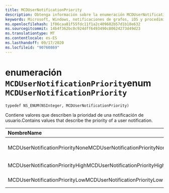 ```yaml
---
title: MCDUserNotificationPriority
description: Obtenga información sobre la enumeración MCDUserNotificationPriority. Esta enumeración contiene valores que describen la prioridad de una notificación de usuario.
keywords: Microsoft, Windows, notificaciones de grafos, iOS y procedimientos de iPhone
ms.openlocfilehash: 1f06caa81f55fdc11f1a2c409602b57d1b18e632
ms.sourcegitcommit: 14b4f362bc0c924dff6493490c80624273d49d23
ms.translationtype: MT
ms.contentlocale: es-ES
ms.lasthandoff: 09/17/2020
ms.locfileid: "90760869"
---
```

# <a name="enum-mcdusernotificationpriority"></a><span data-ttu-id="23a42-105">enumeración `MCDUserNotificationPriority`</span><span class="sxs-lookup"><span data-stu-id="23a42-105">enum `MCDUserNotificationPriority`</span></span>

```
typedef NS_ENUM(NSInteger, MCDUserNotificationPriority)
```

<span data-ttu-id="23a42-106">Contiene valores que describen la prioridad de una notificación de usuario.</span><span class="sxs-lookup"><span data-stu-id="23a42-106">Contains values that describe the priority of a user notification.</span></span>

|<span data-ttu-id="23a42-107">Nombre</span><span class="sxs-lookup"><span data-stu-id="23a42-107">Name</span></span> | <span data-ttu-id="23a42-108">Valor</span><span class="sxs-lookup"><span data-stu-id="23a42-108">Value</span></span> | <span data-ttu-id="23a42-109">Descripción</span><span class="sxs-lookup"><span data-stu-id="23a42-109">Description</span></span> |
|:-- |:-- |:-- |
|   <span data-ttu-id="23a42-110">MCDUserNotificationPriorityNone</span><span class="sxs-lookup"><span data-stu-id="23a42-110">MCDUserNotificationPriorityNone</span></span> |<span data-ttu-id="23a42-111">0</span><span class="sxs-lookup"><span data-stu-id="23a42-111">0</span></span>| <span data-ttu-id="23a42-112">Se desconoce la prioridad.</span><span class="sxs-lookup"><span data-stu-id="23a42-112">The priority is unknown.</span></span>|
|   <span data-ttu-id="23a42-113">MCDUserNotificationPriorityHigh</span><span class="sxs-lookup"><span data-stu-id="23a42-113">MCDUserNotificationPriorityHigh</span></span> |<span data-ttu-id="23a42-114">1</span><span class="sxs-lookup"><span data-stu-id="23a42-114">1</span></span>| <span data-ttu-id="23a42-115">La prioridad es alta.</span><span class="sxs-lookup"><span data-stu-id="23a42-115">The priority is high.</span></span>|
|   <span data-ttu-id="23a42-116">MCDUserNotificationPriorityLow</span><span class="sxs-lookup"><span data-stu-id="23a42-116">MCDUserNotificationPriorityLow</span></span>|<span data-ttu-id="23a42-117">2</span><span class="sxs-lookup"><span data-stu-id="23a42-117">2</span></span>| <span data-ttu-id="23a42-118">La prioridad es baja.</span><span class="sxs-lookup"><span data-stu-id="23a42-118">The priority is low.</span></span>|